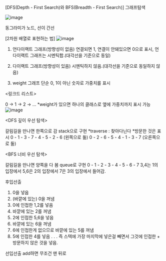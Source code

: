 [DFS(Depth - First Search)와 BFS(Breadth - First Search)]
그래프탐색

![image](https://github.com/1010hy/algorithm/assets/67892327/de538611-0cdf-4de4-b6eb-f0825f725352)

동그라미가 노드, 선이 간선


[2차원 배열로 표현하는 법]
![image](https://github.com/1010hy/algorithm/assets/67892327/abf9204c-dfc2-4929-833d-6c5430c43493)
1. 언다이랙트 그래프(방향성이 없음)
연결되면 1, 연결이 안돼있으면 0으로 표시, 언다이랙트 그래프는 시멘틱함.(대각선을 기준으로 동일)

2. 다이랙트 그래프(방향성이 있음)
시멘틱하지 않음.(대각선을 기준으로 동일하지 않음)

3. weight 그래프
단순 0, 1이 아닌 숫자로 가중치를 표시
   
<링크드 리스트>

0 -> 1 -> 2 -> ...
*weight가 있으면 하나의 클래스로 옆에 가중치까지 표시 가능
![image](https://github.com/1010hy/algorithm/assets/67892327/6d3baeb8-7aa9-40eb-8f4a-793aefacf784)


<DFS 깊이 우선 탐색>

갈림길을 만나면 한쪽으로 감
stack으로 구현
*traverse : 찾아다닌다
*방문한 것은 표시
0 - 1 - 3 - 7 - 4 - 5 - 2 - 6 (왼쪽으로 돎)
0 - 2 - 6 - 5 - 4 - 1 - 3 - 7 (오른쪽으로 돎)

<BFS 너비 우선 탐색>

갈림길을 만나면 양쪽을 다 봄
queue로 구현
0 - 1 - 2 - 3 - 4 - 5 - 6 - 7
3,4는 1의 입장에서
5,6은 2의 입장에서
7은 3의 입장에서 들어감.

<stack>
   
후입선출
1. 0을 넣음
2. (바깥에 있는) 0을 꺼냄
3. 0에 인접한 1,2를 넣음
4. 바깥에 있는 2를 꺼냄
5. 2에 인접한 5,6을 넣음
6. 바깥에 있는 6을 꺼냄
7. 6에 인접한게 없으므로 바깥에 있는 5를 꺼냄
8. 5에 인접한 4를 넣음 
. . . 
즉 스텍에 가장 마지막에 넣은걸 빼면서 그것에 인접한 + 방문하지 않은 것을 넣음.

<queue>
선입선출
add하면 무조건 맨 뒤로 
